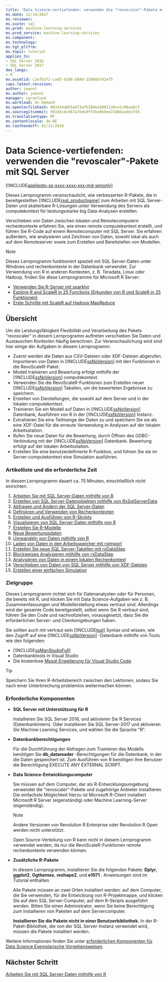 ```yaml
---
title: 'Data Science-vertiefenden: verwenden die "revoscaler"-Pakete mit SQL Server | Microsoft Docs'
ms.date: 12/14/2017
ms.reviewer: 
ms.suite: sql
ms.prod: machine-learning-services
ms.prod_service: machine-learning-services
ms.component: 
ms.technology: 
ms.tgt_pltfrm: 
ms.topic: tutorial
applies_to:
- SQL Server 2016
- SQL Server 2017
dev_langs:
- R
ms.assetid: c2efb3f2-cad5-4188-b889-15d68b742ef5
caps.latest.revision: 
author: jeannt
ms.author: jeannt
manager: cgronlund
ms.workload: On Demand
ms.openlocfilehash: 003434a055ab73afb288ea5801130ce1c06aa9c5
ms.sourcegitcommit: 99102cdc867a7bdc0ff45e8b9ee72d0daade1fd3
ms.translationtype: MT
ms.contentlocale: de-DE
ms.lasthandoff: 02/11/2018
---
```

# <a name="data-science-deep-dive-using-the-revoscaler-packages-with-sql-server"></a>Data Science-vertiefenden: verwenden die "revoscaler"-Pakete mit SQL Server
[!INCLUDE[appliesto-ss-xxxx-xxxx-xxx-md-winonly](../../includes/appliesto-ss-xxxx-xxxx-xxx-md-winonly.md)]

Dieses Lernprogramm veranschaulicht, wie verbesserten R-Pakete, die in bereitgestellten [!INCLUDE[rsql_productname](../../includes/rsql-productname-md.md)] zum Arbeiten mit SQL Server-Daten und skalierbare R-Lösungen unter Verwendung des Servers als computekontext für leistungsstarke big Data-Analysen erstellen.

Verschieben von Daten zwischen lokalen und Remotecomputern rechenkontexte erfahren Sie, wie einen remote computekontext erstellt, und führen Sie R-Code auf einem Remotecomputer mit SQL Server. Sie erfahren außerdem, wie analysieren und Zeichnen von Daten, sowohl lokal als auch auf dem Remoteserver sowie zum Erstellen und Bereitstellen von Modellen.

> [!NOTE]
> 
> Dieses Lernprogramm funktioniert speziell mit SQL Server-Daten unter Windows und rechenkontexte in der Datenbank verwendet. Zur Verwendung von R in anderen Kontexten, z. B. Teradata, Linux oder Hadoop, finden Sie diese Lernprogramme für Microsoft R Server: 
> + [Verwenden Sie R-Server mit sparklyr](https://docs.microsoft.com/machine-learning-server/r/tutorial-sparklyr-revoscaler)
> + [Explore R and ScaleR in 25 Functions (Erkunden von R und ScaleR in 25 Funktionen)](https://docs.microsoft.com/machine-learning-server/r/tutorial-r-to-revoscaler)
> + [Erste Schritte mit ScaleR auf Hadoop MapReduce](https://docs.microsoft.com/machine-learning-server/r/how-to-revoscaler-hadoop)

## <a name="overview"></a>Übersicht

Um die Leistungsfähigkeit Flexibilität und Verarbeitung des Pakets "revoscaler" in diesem Lernprogramm auftreten verschieben Sie Daten und Austauschen Kontexten häufig berechnen. Zur Veranschaulichung wird sind hier einige der Aufgaben in diesem Lernprogramm:

+ Zuerst werden die Daten aus CSV-Dateien oder XDF-Dateien abgerufen. Importieren von Daten in [!INCLUDE[ssNoVersion](../../includes/ssnoversion-md.md)] mit den Funktionen in die RevoScaleR-Paket.
+ Modell trainieren und Bewertung erfolgt mithilfe der [!INCLUDE[ssNoVersion](../../includes/ssnoversion-md.md)] computekontext. 
+ Verwenden Sie die RevoScaleR-Funktionen zum Erstellen neuer [!INCLUDE[ssNoVersion](../../includes/ssnoversion-md.md)] Tabellen, um die bewerteten Ergebnisse zu speichern.
+ Erstellen von Darstellungen, die sowohl auf dem Server und in der lokalen computekontext.
+ Trainieren Sie ein Modell auf Daten in [!INCLUDE[ssNoVersion](../../includes/ssnoversion-md.md)] Datenbank, Ausführen von R in der [!INCLUDE[ssNoVersion](../../includes/ssnoversion-md.md)] Instanz.
+ Extrahieren Sie eine Teilmenge der Daten zu und speichern Sie sie als eine XDF-Datei für die erneute Verwendung in Analysen auf der lokalen Arbeitsstation.
+ Rufen Sie neue Daten für die Bewertung, durch Öffnen des ODBC-Verbindung mit der [!INCLUDE[ssNoVersion](../../includes/ssnoversion-md.md)] Datenbank. Bewertung erfolgt auf der lokalen Arbeitsstation.
+ Erstellen Sie eine benutzerdefinierte R-Funktion, und führen Sie sie im Server-computekontext eine Simulation ausführen.

### <a name="article-list-and-time-required"></a>Artikelliste und die erforderliche Zeit

In diesem Lernprogramm dauert ca. 75 Minuten, einschließlich nicht einrichten.

1. [Arbeiten Sie mit SQL Server-Daten mithilfe von R](../../advanced-analytics/tutorials/deepdive-work-with-sql-server-data-using-r.md)
2. [Erstellen von SQL Server-Datenobjekten mithilfe von RxSqlServerData](../../advanced-analytics/tutorials/deepdive-create-sql-server-data-objects-using-rxsqlserverdata.md)
3. [Abfragen und Ändern der SQL Server-Daten](../../advanced-analytics/tutorials/deepdive-query-and-modify-the-sql-server-data.md)
4. [Definieren und Verwenden von Rechenkontexten](../../advanced-analytics/tutorials/deepdive-define-and-use-compute-contexts.md)
5. [Erstellen und Ausführen von R-Skripts](../../advanced-analytics/tutorials/deepdive-create-and-run-r-scripts.md)
6. [Visualisieren von SQL Server-Daten mithilfe von R](../../advanced-analytics/tutorials/deepdive-visualize-sql-server-data-using-r.md)
7. [Erstellen Sie R-Modelle](../../advanced-analytics/tutorials/deepdive-create-models.md)
8. [Neue Bewertungsdaten](../../advanced-analytics/tutorials/deepdive-score-new-data.md)
9. [Umwandeln von Daten mithilfe von R](../../advanced-analytics/tutorials/deepdive-transform-data-using-r.md)
10. [Laden von Daten in den Arbeitsspeicher mit rxImport](../../advanced-analytics/tutorials/deepdive-load-data-into-memory-using-rximport.md)
11. [Erstellen Sie neue SQL Server-Tabellen mit rxDataStep](../../advanced-analytics/tutorials/deepdive-create-new-sql-server-table-using-rxdatastep.md)
12. [Blockweises Analysieren mithilfe von rxDataStep](../../advanced-analytics/tutorials/deepdive-perform-chunking-analysis-using-rxdatastep.md)
13. [Analysieren von Daten in einem lokalen Rechenkontext](../../advanced-analytics/tutorials/deepdive-analyze-data-in-local-compute-context.md)
14. [Verschieben von Daten von SQL Server mithilfe von XDF-Dateien](../../advanced-analytics/tutorials/deepdive-move-data-between-sql-server-and-xdf-file.md)
15. [Erstellen einer einfachen Simulation](../../advanced-analytics/tutorials/deepdive-create-a-simple-simulation.md)

### <a name="target-audience"></a>Zielgruppe

Dieses Lernprogramm richtet sich für Datenanalysten oder für Personen, die bereits mit R, und klicken Sie mit Data Science-Aufgaben wie z. B. Zusammenfassungen und Modellerstellung etwas vertraut sind.  Allerdings wird der gesamte Code bereitgestellt, selbst wenn Sie R vertraut sind, führen Sie den Code und nachvollziehen, vorausgesetzt, dass Sie die erforderlichen Server- und Clientumgebungen haben.

Sie sollten auch mit vertraut sein [!INCLUDE[tsql](../../includes/tsql-md.md)] Syntax und wissen, wie den Zugriff auf eine [!INCLUDE[ssNoVersion](../../includes/ssnoversion-md.md)] -Datenbank mithilfe von Tools wie den folgenden:

+ [!INCLUDE[ssManStudioFull](../../includes/ssmanstudiofull-md.md)] 
+ Datenbanktools in Visual Studio 
+ Die kostenlose [Mssql-Erweiterung für Visual Studio Code](https://docs.microsoft.com/sql/linux/sql-server-linux-develop-use-vscode).
  
> [!TIP]
> Speichern Sie Ihren R-Arbeitsbereich zwischen den Lektionen, sodass Sie nach einer Unterbrechung problemlos weitermachen können.

### <a name="prerequisites"></a>Erforderliche Komponenten

- **SQL Server mit Unterstützung für R**
  
    Installieren Sie SQL Server 2016, und aktivieren Sie R Services (Datenbankintern). Oder installieren Sie SQL Server-2017 und aktivieren Sie Machine Learning Services, und wählen Sie die Sprache "R".
  
-  **Datenbankberechtigungen**
  
    Für die Durchführung der Abfragen zum Trainieren des Modells benötigen Sie **db_datareader** -Berechtigungen für die Datenbank, in der die Daten gespeichert ist. Zum Ausführen von R benötigen Ihre Benutzer die Berechtigung EXECUTE ANY EXTERNAL SCRIPT.

-   **Data Science-Entwicklungscomputer**
  
    Sie müssen auf dem Computer, der als R-Entwicklungsumgebung verwendet die "revoscaler"-Pakete und zugehörige Anbieter installieren. Die einfachste Möglichkeit hierzu ist Microsoft R-Client installiert Microsoft R Server (eigenständig) oder Machine Learning-Server (eigenständig). 
      
    > [!NOTE] 
    > Andere Versionen von Revolution R Enterprise oder Revolution R Open werden nicht unterstützt.
    > 
    > Open Source-Verteilung von R kann nicht in diesem Lernprogramm verwendet werden, da nur die RevoScaleR-Funktionen remote rechenkontexte verwenden können.
  
-   **Zusätzliche R-Pakete**
  
    In diesem Lernprogramm, installieren Sie die folgenden Pakete: **Dplyr**, **ggplot2**, **Ggthemes**, **reshape2**, und **e1071** . Anweisungen sind im Tutorial enthalten.
  
    Alle Pakete müssen an zwei Orten installiert werden: auf dem Computer, die Sie verwenden, für die Entwicklung von R-Projektmappe, und klicken Sie auf dem SQL Server-Computer, auf dem R-Skripts ausgeführt werden. Bitten Sie einen Administrator, wenn Sie keine Berechtigung zum Installieren von Paketen auf dem Servercomputer. 
    
    **Installieren Sie die Pakete nicht in einer Benutzerbibliothek.** In der R-Paket-Bibliothek, die von der SQL Server-Instanz verwendet wird, müssen die Pakete installiert werden.

Weitere Informationen finden Sie unter [erforderlichen Komponenten für Data Science Exemplarische Vorgehensweisen](../../advanced-analytics/tutorials/walkthrough-prerequisites-for-data-science-walkthroughs.md).

## <a name="next-step"></a>Nächster Schritt

[Arbeiten Sie mit SQL Server-Daten mithilfe von R](../../advanced-analytics/tutorials/deepdive-work-with-sql-server-data-using-r.md)

